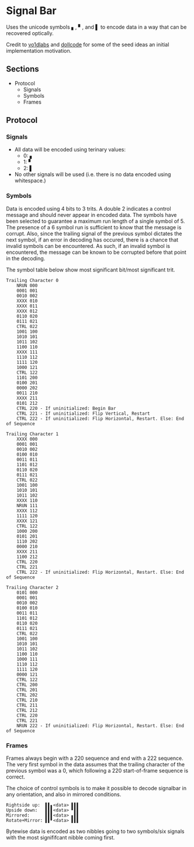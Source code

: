 # Signal Bar

Uses the unicode symbols ▖, ▘, and ▌ to encode data in a way that can be recovered optically.

Credit to [vo1dlabs](https://github.com/v01dlabs) and [dollcode](https://github.com/v01dlabs/dollcode)
for some of the seed ideas an initial implementation motivation.

## Sections

* Protocol
    * Signals
    * Symbols
    * Frames

## Protocol

### Signals

* All data will be encoded using terinary values:
    * 0: ▖
    * 1: ▘
    * 2: ▌
* No other signals will be used (i.e. there is no data encoded using whitespace.)

### Symbols

Data is encoded using 4 bits to 3 trits. A double 2 indicates a control message and should never
appear in encoded data. The symbols have been selected to guarantee a maximum run length of a
single symbol of 5. The presence of a 6 symbol run is sufficient to know that the message is
corrupt. Also, since the trailing signal of the previous symbol dictates the next symbol, if
an error in decoding has occured, there is a chance that invalid symbols can be encountered. As
such, if an invalid symbol is encountered, the message can be known to be corrupted before that
point in the decoding.

The symbol table below show most significant bit/most significant trit.

```
Trailing Character 0
    NRUN 000
    0001 001
    0010 002
    XXXX 010
    XXXX 011
    XXXX 012
    0110 020
    0111 021
    CTRL 022
    1001 100
    1010 101
    1011 102
    1100 110
    XXXX 111
    1110 112
    1111 120
    1000 121
    CTRL 122
    1101 200
    0100 201
    0000 202
    0011 210
    XXXX 211
    0101 212
    CTRL 220 - If uninitialized: Begin Bar
    CTRL 221 - If uninitialized: Flip Vertical, Restart
    CTRL 222 - If uninitialized: Flip Horizontal, Restart. Else: End of Sequence

Trailing Character 1
    XXXX 000
    0001 001
    0010 002
    0100 010
    0011 011
    1101 012
    0110 020
    0111 021
    CTRL 022
    1001 100
    1010 101
    1011 102
    XXXX 110
    NRUN 111
    XXXX 112
    1111 120
    XXXX 121
    CTRL 122
    1000 200
    0101 201
    1110 202
    0000 210
    XXXX 211
    1100 212
    CTRL 220
    CTRL 221
    CTRL 222 - If uninitialized: Flip Horizontal, Restart. Else: End of Sequence

Trailing Character 2
    0101 000
    0001 001
    0010 002
    0100 010
    0011 011
    1101 012
    0110 020
    0111 021
    CTRL 022
    1001 100
    1010 101
    1011 102
    1100 110
    1000 111
    1110 112
    1111 120
    0000 121
    CTRL 122
    CTRL 200
    CTRL 201
    CTRL 202
    CTRL 210
    CTRL 211
    CTRL 212
    CTRL 220
    CTRL 221
    NRUN 222 - If uninitialized: Flip Horizontal, Restart. Else: End of Sequence
```

### Frames

Frames always begin with a 220 sequence and end with a 222 sequence. The very first symbol in the
data assumes that the trailing character of the previous symbol was a 0, which following a 220
start-of-frame sequence is correct.

The choice of control symbols is to make it possible to decode signalbar in any orientation, and
also in mirrored conditions.

```
Rightside up:  ▌▌▖<data> ▌▌▌
Upside down:   ▌▌▌<data> ▘▌▌
Mirrored:      ▌▌▌<data> ▖▌▌
Rotate+Mirror: ▌▌▘<data> ▌▌▌
```

Bytewise data is encoded as two nibbles going to two symbols/six signals with the most signififcant
nibble coming first.

